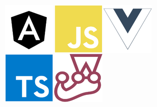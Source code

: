 <img width="30%" src="assets/angular-plain.svg" />
<img width="30%" src="assets/javascript-plain.svg" />
<img width="30%" src="assets/vuejs-plain.svg" />
<img width="30%" src="assets/typescript-plain.svg" />
<img width="30%" src="assets/jest-plain.svg" />


